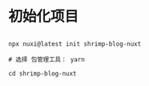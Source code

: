 # 初始化项目

##
```shell
npx nuxi@latest init shrimp-blog-nuxt

# 选择 包管理工具： yarn

cd shrimp-blog-nuxt
```